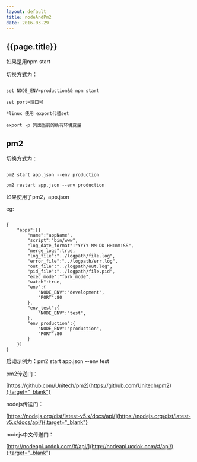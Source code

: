 ```yaml
---
layout: default
title: nodeAndPm2
date: 2016-03-29
---
```


## {{page.title}}

如果是用npm start

切换方式为：

```

set NODE_ENV=production&& npm start

set port=端口号

*linux 使用 export代替set

export -p 列出当前的所有环境变量

```

## pm2

切换方式为：

```

pm2 start app.json --env production

pm2 restart app.json --env production

```

如果使用了pm2，app.json

eg:

```

{
	"apps":[{
		"name":"appName",
		"script":"bin/www",
		"log_date_format":"YYYY-MM-DD HH:mm:SS",
		"merge_logs":true,
		"log_file":"../logpath/file.log",
		"error_file":"../logpath/err.log",
		"out_file":"../logpath/out.log",
		"pid_file":"../logpath/file.pid",
		"exec_mode":"fork_mode",
		"watch":true,
		"env":{
			"NODE_ENV":"development",
			"PORT":80
		},
		"env_test":{
			"NODE_ENV":"test",
		},
		"env_production":{
			"NODE_ENV":"production",
			"PORT":80
		}
	}]
}

```

启动示例为：pm2 start app.json --env test



pm2传送门：

[https://github.com/Unitech/pm2](https://github.com/Unitech/pm2){:target="_blank"}  

nodejs传送门：

[https://nodejs.org/dist/latest-v5.x/docs/api/](https://nodejs.org/dist/latest-v5.x/docs/api/){:target="_blank"}  

nodejs中文传送门：

[http://nodeapi.ucdok.com/#/api/](http://nodeapi.ucdok.com/#/api/){:target="_blank"}  


